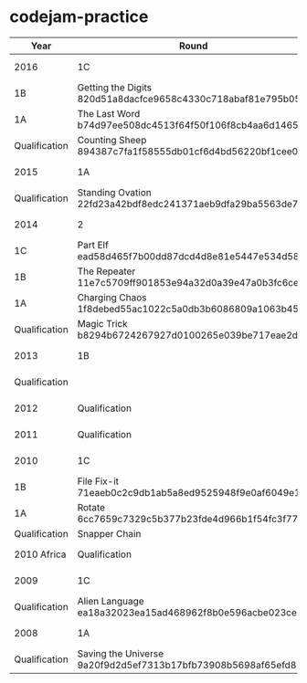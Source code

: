 # codejam-practice

Year | Round | A. | B. | C. | D.
--- | --- | --- | --- | --- | ---
2016 | 1C | Senate Evacuation 42ca3800e5e1706130c034a991fddc56400eef33 | Slides! |  |
 | 1B | Getting the Digits 820d51a8dacfce9658c4330c718abaf81e795b05 |  |  |
 | 1A | The Last Word b74d97ee508dc4513f64f50f106f8cb4aa6d1465 | Rank and File |  |
 | Qualification | Counting Sheep 894387c7fa1f58555db01cf6d4bd56220bf1cee0 | Revenge of the Pancakes a7a7a5c3b12b25da639bc0c9e87cbfdfcbb3f7f0 |  |
2015 | 1A | Mushroom Monster c61bccfeebfe934f973ed64c5e8950c7f8ec28c4 | Haircut 4f83c467e894638f3ddd5d65d355406ef5dd8920 |  |
 | Qualification | Standing Ovation 22fd23a42bdf8edc241371aeb9dfa29ba5563de7 | Infinite House of Pancakes 3bf232596bf12f746841f767eb8e1ef19ba37537 | Dijkstra d7f5097ebbda4445e3de8ba5a36f13e2bf678a56 |
2014 | 2 | Data Packing a35aed5db85c5d9bcc23dd04a0effb86aa9bcdf6 | Up and Down |  |
 | 1C | Part Elf ead58d465f7b00dd87dcd4d8e81e5447e534d582 |  |  |
 | 1B | The Repeater 11e7c5709ff901853e94a32d0a39e47a0b3fc6ce |  |  |
 | 1A | Charging Chaos 1f8debed55ac1022c5a0db3b6086809a1063b45f |  |  |
 | Qualification | Magic Trick b8294b6724267927d0100265e039be717eae2d06 | Cookie Clicker Alpha f972c732dc37bb5086e85d61d8b6c5dfeeabffb8 |  |
2013 | 1B | Osmos 88a2e0f92bbf3cb4ee4ce6bf1a5e45999cc55275 |  |  |
 | Qualification |  | Lawnmower b67c22ce128c4ffee24acc44448053fe2407b3c7 |  |
2012 | Qualification | Speaking in Tongues 939675450eca81c49c40b7e36ebec3669cab32f8 | Dancing With the Googlers bbb6452faa9891eaceccd74a34cee66be5212132 |  |
2011 | Qualification | Bot Trust 6cd71d722268192723f4ce236641add38997b0fe |  |  |
2010 | 1C | Rope Intranet 92362993da5d2dd332a7302757339bd7fcdbfb41 |  |  |
 | 1B | File Fix-it 71eaeb0c2c9db1ab5a8ed9525948f9e0af6049e1 |  |  |
 | 1A | Rotate 6cc7659c7329c5b377b23fde4d966b1f54fc3f77 |  |  |
 | Qualification | Snapper Chain |  |  |
2010 Africa | Qualification | Store Credit 99fdaa83b26c6b88509bb671d57747656a96816b | Reverse Words 65d61146e57201a248aebbd2961d01c50ad4f6a2 |  |
2009 | 1C | All Your Base 28eef2ba87ac5a12d20e8a37c0a0badc51c2bdae |  |  |
 | Qualification | Alien Language ea18a32023ea15ad468962f8b0e596acbe023ceb |  |  |
2008 | 1A | Minimum Scalar Product bf976fd151d8c82451293df9e8b7e3dd25834ef6 |  |  |
 | Qualification | Saving the Universe 9a20f9d2d5ef7313b17bfb73908b5698af65efd8 |  |  |
